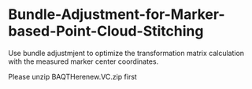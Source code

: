 # Bundle-Adjustment-for-Marker-based-Point-Cloud-Stitching
Use bundle adjustmjent to optimize the transformation matrix calculation with the measured marker center coordinates.

Please unzip BAQTHerenew.VC.zip first


